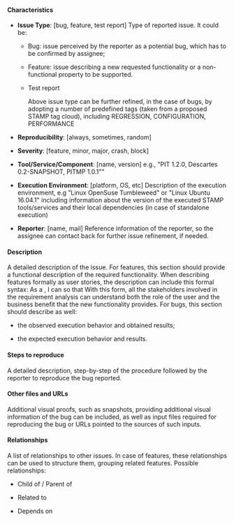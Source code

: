 #### Characteristics

- **Issue Type**: \[bug, feature, test report] Type of reported
	issue. It could be:

  - Bug: issue perceived by the reporter as a potential bug, which
	has to be confirmed by assignee;

  - Feature: issue describing a new requested functionality or a
	non-functional property to be supported.

  - Test report

	Above issue type can be further refined, in the case of bugs, by
	adopting a number of predefined tags (taken from a proposed STAMP
	tag cloud), including REGRESSION, CONFIGURATION, PERFORMANCE

- **Reproducibility**: \[always, sometimes, random]

- **Severity**: \[feature, minor, major, crash, block]

- **Tool/Service/Component**: \[name, version] e.g., "PIT 1.2.0,
   Descartes 0.2-SNAPSHOT, PITMP 1.0.1""

- **Execution Environment**: \[platform, OS, etc] Description of the
	execution environment, e.g "Linux OpenSuse Tumbleweed" or "Linux
	Ubuntu 16.04.1" including information about the version of the
	executed STAMP tools/services and their local dependencies (in
	case of standalone execution)

- **Reporter**: \[name, mail] Reference information of the reporter,
	so the assignee can contact back for further issue refinement, if
	needed.

#### Description
A detailed description of the issue.  For features, this section
should provide a functional description of the required
functionality. When describing features formally as user stories, the
description can include this formal syntax: As a <role>, I can
<activity> so that <business value> With this form, all the
stakeholders involved in the requirement analysis can understand both
the role of the user and the business benefit that the new
functionality provides.  For bugs, this section should describe as
well:

- the observed execution behavior and obtained results;

- the expected execution behavior and results.

#### Steps to reproduce
A detailed description, step-by-step of the procedure followed by the
reporter to reproduce the bug reported.

#### Other files and URLs
Additional visual proofs, such as snapshots, providing additional
visual information of the bug can be included, as well as input files
required for reproducing the bug or URLs pointed to the sources of
such inputs.

#### Relationships
A list of relationships to other issues. In case of features, these
relationships can be used to structure them, grouping related
features. Possible relationships:

- Child of / Parent of

- Related to

- Depends on
